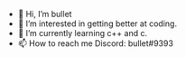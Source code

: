 - 👋 Hi, I’m bullet
- 👀 I’m interested in getting better at coding.
- 🌱 I’m currently learning c++ and c.
- 📫 How to reach me Discord: bullet#9393

<!---
bulletdrop/bulletdrop is a ✨ special ✨ repository because its `README.md` (this file) appears on your GitHub profile.
You can click the Preview link to take a look at your changes.
--->
